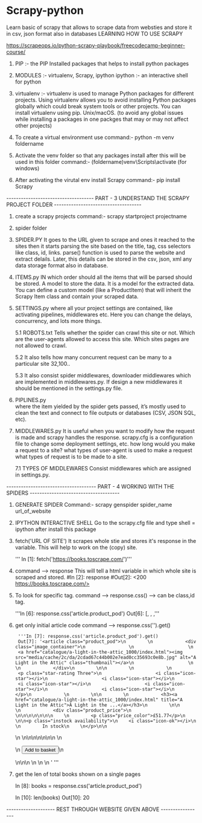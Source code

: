 # Scrapy-python
Learn basic of scrapy that allows to scrape data from websties and store it in csv, json format also in databases
LEARNING HOW TO USE SCRAPY 

https://scrapeops.io/python-scrapy-playbook/freecodecamp-beginner-course/


1. PIP :- the PIP Installed packages that helps to install python packages

2. MODULES :- virtualenv, Scrapy, ipython
    ipython :- an interactive shell for python 

3. virtualenv :- virtualenv is used to manage Python packages for different projects. 
Using virtualenv allows you to avoid installing Python packages globally which could break system tools or other projects. 
You can install virtualenv using pip. Unix/macOS.
(to avoid any global issues while installing a packages in one packges that may or may not affect other projects)

4. To create a virtual environment use 
    command:- python -m venv foldername

5. Activate the venv folder so that any packages install after this will be used in this folder 
    command:-  (foldername)venv\Scripts\activate (for windows)

6. After activating the virutal env install Scrapy
    command:- pip install Scrapy

------------------------------------ PART - 3 UNDERSTAND THE SCRAPY PROJECT FOLDER  ------------------------------------
1. create a scrapy projects
    command:- scrapy startproject projectname

2. spider folder

3. SPIDER.PY 
    It goes to the URL given to scrape and ones it reached to the sites then it starts parsing the site based on the title, tag, css selectors like class, id, links.
    parse() function is used to parse the website and extract delails.
    Later, this details can be stored in the csv, json, xml any data storage format also in database.

4. ITEMS.py
    IN which order should all the items that will be parsed should be stored. A model to store the data. It is a model for the extracted data. You can define a custom model (like a ProductItem) that will inherit the Scrapy Item class and contain your scraped data.

5. SETTINGS.py 
   where all your project settings are contained, like activating pipelines, middlewares etc. Here you can change the delays, concurrency, and lots more things.

   5.1 ROBOTS.txt
    Tells whether the spider can crawl this site or not. Which are the user-agents allowed to access this site.
    Which sites pages are not allowed to crawl.

   5.2 It also tells how many concurrent request can be many to a particular site 32,100.. 

   5.3 It also consist spider middlewares, downloader middlewares which are implemented in middlewares.py. If design a new middlewares it should be mentioned in the settings.py file.

6. PIPLINES.py  
    where the item yielded by the spider gets passed, it’s mostly used to clean the text and connect to file outputs or databases (CSV, JSON SQL, etc).

7. MIDDLEWARES.py 
    It is useful when you want to modify how the request is made and scrapy handles the response.
    scrapy.cfg is a configuration file to change some deployment settings, etc.
    how long would you make a request to a site?
    what types of user-agent is used to make a request
    what types of request is to be made to a site.

    7.1 TYPES OF MIDDLEWARES
        Consist middlewares which are assigned in settings.py. 

------------------------------------- PART - 4 WORKING WITH THE SPIDERS -------------------------------------

1. GENERATE SPIDER
    Command:- scrapy genspider spider_name url_of_website

2. IPYTHON INTERACTIVE SHELL 
    Go to the scrapy.cfg file and type shell = ipython after install this package

3. fetch('URL OF SITE')
    It scrapes whole stie and stores it's response in the variable. This will help to work on the (copy) site.

   ''' In [1]: fetch('https://books.toscrape.com/')'''
  

4.  command --> response
    This will tell a html variable in which whole  site is scraped and stored.
    #In [2]: response
    #Out[2]: <200 https://books.toscrape.com/>

5. To look for specific tag.
command --> response.css() --> can be class,id tag.

    '''In [6]: response.css('article.product_pod')
    Out[6]: 
    [<Selector xpath="descendant-or-self::article[@class and contains(concat(' ', normalize-space(@class), ' '), ' product_pod ')]" data='<article class="product_pod">\n       ...'>,
    <Selector xpath="descendant-or-self::article[@class and contains(concat(' ', normalize-space(@class), ' '), ' product_pod ')]" data='<article class="product_pod">\n       ...'>,
    <Selector xpath="descendant-or-self::article[@class and contains(concat(' ', normalize-space(@class), ' '), ' product_pod ')]" data='<article class="product_pod">\n       ...'>,'''

6. get only initial article code
    command --> response.css('').get()

        '''In [7]: response.css('article.product_pod').get()
        Out[7]: '<article class="product_pod">\n        \n            <div class="image_container">\n                \n                    \n
        <a href="catalogue/a-light-in-the-attic_1000/index.html"><img src="media/cache/2c/da/2cdad67c44b002e7ead0cc35693c0e8b.jpg" alt="A Light in the Attic" class="thumbnail"></a>\n                    \n                \n            </div>\n        \n\n        \n            \n
        <p class="star-rating Three">\n                    <i class="icon-star"></i>\n                    <i class="icon-star"></i>\n
        <i class="icon-star"></i>\n                    <i class="icon-star"></i>\n                    <i class="icon-star"></i>\n                </p>\n            \n        \n\n        \n            <h3><a href="catalogue/a-light-in-the-attic_1000/index.html" title="A Light in the Attic">A Light in the ...</a></h3>\n        \n\n        \n            <div class="product_price">\n                \n\n\n\n\n\n\n    \n        <p class="price_color">£51.77</p>\n    \n\n<p class="instock availability">\n    <i class="icon-ok"></i>\n    \n        In stock\n    \n</p>\n\n
    \n                    \n\n\n\n\n\n\n    \n    <form>\n        <button type="submit" class="btn btn-primary btn-block" data-loading-text="Adding...">Add to basket</button>\n    </form>\n\n\n                \n            </div>\n        \n    </article>' '''


7. get the len of total books shown on a single pages

    In [8]: books = response.css('article.product_pod')
    
    In [10]: len(books)
    Out[10]: 20


--------------------  REST THROUGH WEBSITE GIVEN ABOVE -----------------
